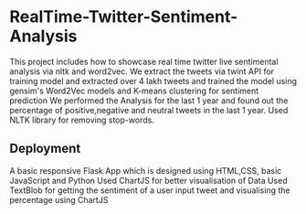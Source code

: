 # RealTime-Twitter-Sentiment-Analysis
This project includes how to showcase real time twitter live sentimental analysis via nltk and word2vec.
We extract the tweets via twint API for training model and extracted over 4 lakh tweets and trained the model using gensim's Word2Vec models and K-means clustering for sentiment prediction
We performed the Analysis for the last 1 year and found out the percentage of positive,negative and neutral tweets in the last 1 year.
Used NLTK library for removing stop-words.

## Deployment
A basic responsive Flask App which is designed using HTML,CSS, basic JavaScript and Python
Used ChartJS for better visualisation of Data
Used TextBlob for getting the sentiment of a user input tweet and visualising the percentage using ChartJS

